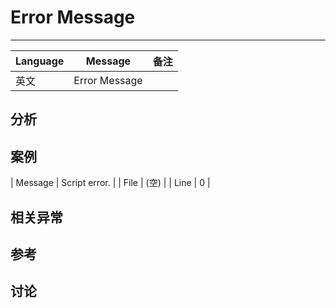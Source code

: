 # Error Message

------

| Language | Message       | 备注 |
|----------|---------------|------|
| 英文     | Error Message |      |

## 分析



## 案例

| Message | Script error. |
| File    | (空)          |
| Line    | 0             |


## 相关异常



## 参考



## 讨论
